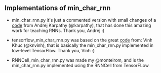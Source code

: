 ## Implementations of min_char_rnn

* min_char_rnn.py it's just a commented version with small changes of a [code](https://gist.github.com/karpathy/d4dee566867f8291f086) from Andrej Karpathy (@karpathy), that has done this amazing work for teaching RNNs. Thank you, Andrej :)

* tensorflow_min_char_rnn.py was based on the great [code](https://gist.github.com/vinhkhuc/7ec5bf797308279dc587) from: Vinh Khuc (@knvinh), that is basically the min_char_rnn.py implemented in low-level TensorFlow. Thank you, Vinh :)

* RNNCell_min_char_rnn.py was made my @monteirom, and is the min_char_rnn.py implemented using the RNNCell from TensorFLow.


